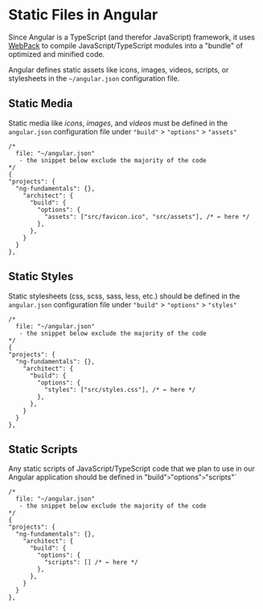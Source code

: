 # Static Files in Angular

Since Angular is a TypeScript (and therefor JavaScript) framework, it uses [WebPack](https://webpack.js.org) to compile JavaScript/TypeScript modules into a "bundle" of optimized and minified code.

Angular defines static assets like icons, images, videos, scripts, or stylesheets in the `~/angular.json` configuration file.

## Static Media

Static media like _icons_, _images_, and _videos_ must be defined in the `angular.json` configuration file under `"build"` > `"options"` > `"assets"`

```jsonc
/*
  file: "~/angular.json"
   - the snippet below exclude the majority of the code
*/
{
"projects": {
  "ng-fundamentals": {},
    "architect": {
      "build": {
        "options": {
          "assets": ["src/favicon.ico", "src/assets"], /* ← here */
        },
      },
    }
  }
},
```

## Static Styles

Static stylesheets (css, scss, sass, less, etc.) should be defined in the `angular.json` configuration file under `"build"` > `"options"` > `"styles"`

```jsonc
/*
  file: "~/angular.json"
   - the snippet below exclude the majority of the code
*/
{
"projects": {
  "ng-fundamentals": {},
    "architect": {
      "build": {
        "options": {
          "styles": ["src/styles.css"], /* ← here */
        },
      },
    }
  }
},
```

## Static Scripts

Any static scripts of JavaScript/TypeScript code that we plan to use in our Angular application should be defined in "build"`>`"options"`>`"scripts"`

```jsonc
/*
  file: "~/angular.json"
   - the snippet below exclude the majority of the code
*/
{
"projects": {
  "ng-fundamentals": {},
    "architect": {
      "build": {
        "options": {
          "scripts": [] /* ← here */
        },
      },
    }
  }
},
```
